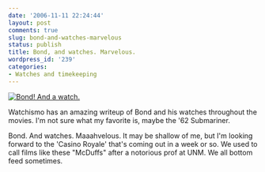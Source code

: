```yaml
---
date: '2006-11-11 22:24:44'
layout: post
comments: true
slug: bond-and-watches-marvelous
status: publish
title: Bond, and watches. Marvelous.
wordpress_id: '239'
categories:
- Watches and timekeeping
---
```



[
![Bond! And a watch.](http://www.phfactor.net/wp-pics/aaConnery.jpg)
](http://watchismo.blogspot.com/2006/11/james-bond-gadget-watch-history-q.html)

Watchismo has an amazing writeup of Bond and his watches throughout the movies. I'm not sure what my favorite is, maybe the '62 Submariner.

Bond. And watches. Maaahvelous. It may be shallow of me, but I'm looking forward to the 'Casino Royale' that's coming out in a week or so. We used to call films like these "McDuffs" after a notorious prof at UNM. We all bottom feed sometimes.
